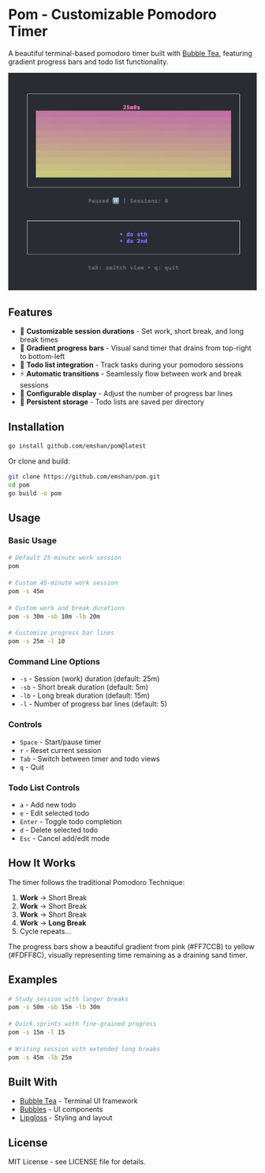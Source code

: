 # Pom - Customizable Pomodoro Timer

A beautiful terminal-based pomodoro timer built with [Bubble Tea](https://github.com/charmbracelet/bubbletea), featuring gradient progress bars and todo list functionality.

![Pom Screenshot](screenshot.png)

## Features

- 🍅 **Customizable session durations** - Set work, short break, and long break times
- 🌈 **Gradient progress bars** - Visual sand timer that drains from top-right to bottom-left
- 📝 **Todo list integration** - Track tasks during your pomodoro sessions
- ⚡ **Automatic transitions** - Seamlessly flow between work and break sessions
- 🎨 **Configurable display** - Adjust the number of progress bar lines
- 💾 **Persistent storage** - Todo lists are saved per directory

## Installation

```bash
go install github.com/emshan/pom@latest
```

Or clone and build:

```bash
git clone https://github.com/emshan/pom.git
cd pom
go build -o pom
```

## Usage

### Basic Usage

```bash
# Default 25-minute work session
pom

# Custom 45-minute work session
pom -s 45m

# Custom work and break durations
pom -s 30m -sb 10m -lb 20m

# Customize progress bar lines
pom -s 25m -l 10
```

### Command Line Options

- `-s` - Session (work) duration (default: 25m)
- `-sb` - Short break duration (default: 5m) 
- `-lb` - Long break duration (default: 15m)
- `-l` - Number of progress bar lines (default: 5)

### Controls

- `Space` - Start/pause timer
- `r` - Reset current session
- `Tab` - Switch between timer and todo views
- `q` - Quit

### Todo List Controls

- `a` - Add new todo
- `e` - Edit selected todo
- `Enter` - Toggle todo completion
- `d` - Delete selected todo
- `Esc` - Cancel add/edit mode

## How It Works

The timer follows the traditional Pomodoro Technique:

1. **Work** → Short Break
2. **Work** → Short Break  
3. **Work** → Short Break
4. **Work** → **Long Break**
5. Cycle repeats...

The progress bars show a beautiful gradient from pink (#FF7CCB) to yellow (#FDFF8C), visually representing time remaining as a draining sand timer.

## Examples

```bash
# Study session with longer breaks
pom -s 50m -sb 15m -lb 30m

# Quick sprints with fine-grained progress
pom -s 15m -l 15

# Writing session with extended long breaks
pom -s 45m -lb 25m
```

## Built With

- [Bubble Tea](https://github.com/charmbracelet/bubbletea) - Terminal UI framework
- [Bubbles](https://github.com/charmbracelet/bubbles) - UI components
- [Lipgloss](https://github.com/charmbracelet/lipgloss) - Styling and layout

## License

MIT License - see LICENSE file for details.

